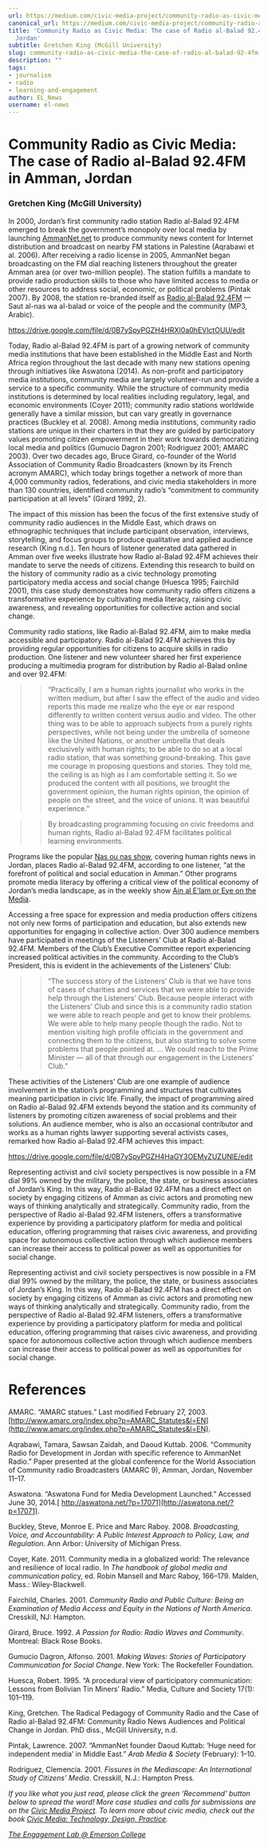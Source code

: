 ```yaml
---
url: https://medium.com/civic-media-project/community-radio-as-civic-media-the-case-of-radio-al-balad-92-4fm-in-amman-jordan-bee11682f07f
canonical_url: https://medium.com/civic-media-project/community-radio-as-civic-media-the-case-of-radio-al-balad-92-4fm-in-amman-jordan-bee11682f07f
title: 'Community Radio as Civic Media: The case of Radio al-Balad 92.4FM in Amman,
  Jordan'
subtitle: Gretchen King (McGill University)
slug: community-radio-as-civic-media-the-case-of-radio-al-balad-92-4fm-in-amman-jordan
description: ""
tags:
- journalism
- radio
- learning-and-engagement
author: EL_News
username: el-news
---
```


# Community Radio as Civic Media: The case of Radio al-Balad 92.4FM in Amman, Jordan

### Gretchen King (McGill University)

In 2000, Jordan’s first community radio station Radio al-Balad 92.4FM emerged to break the government’s monopoly over local media by launching [AmmanNet.net](http://ar.ammannet.net/) to produce community news content for Internet distribution and broadcast on nearby FM stations in Palestine (Aqrabawi et al. 2006). After receiving a radio license in 2005, AmmanNet began broadcasting on the FM dial reaching listeners throughout the greater Amman area (or over two-million people). The station fulfills a mandate to provide radio production skills to those who have limited access to media or other resources to address social, economic, or political problems (Pintak 2007). By 2008, the station re-branded itself as [Radio al-Balad 92.4FM](http://balad.fm/) — Saut al-nas wa al-balad or voice of the people and the community (MP3, Arabic).

https://drive.google.com/file/d/0B7ySpyPGZH4HRXI0a0hEVlctOUU/edit

Today, Radio al-Balad 92.4FM is part of a growing network of community media institutions that have been established in the Middle East and North Africa region throughout the last decade with many new stations opening through initiatives like Aswatona (2014). As non-profit and participatory media institutions, community media are largely volunteer-run and provide a service to a specific community. While the structure of community media institutions is determined by local realities including regulatory, legal, and economic environments (Coyer 2011); community radio stations worldwide generally have a similar mission, but can vary greatly in governance practices (Buckley et al. 2008). Among media institutions, community radio stations are unique in their charters in that they are guided by participatory values promoting citizen empowerment in their work towards democratizing local media and politics (Gumucio Dagron 2001; Rodriguez 2001; AMARC 2003). Over two decades ago, Bruce Girard, co-founder of the World Association of Community Radio Broadcasters (known by its French acronym AMARC), which today brings together a network of more than 4,000 community radios, federations, and civic media stakeholders in more than 130 countries, identified community radio’s “commitment to community participation at all levels” (Girard 1992, 2).

The impact of this mission has been the focus of the first extensive study of community radio audiences in the Middle East, which draws on ethnographic techniques that include participant observation, interviews, storytelling, and focus groups to produce qualitative and applied audience research (King n.d.). Ten hours of listener generated data gathered in Amman over five weeks illustrate how Radio al-Balad 92.4FM achieves their mandate to serve the needs of citizens. Extending this research to build on the history of community radio as a civic technology promoting participatory media access and social change (Huesca 1995; Fairchild 2001), this case study demonstrates how community radio offers citizens a transformative experience by cultivating media literacy, raising civic awareness, and revealing opportunities for collective action and social change.

Community radio stations, like Radio al-Balad 92.4FM, aim to make media accessible and participatory. Radio al-Balad 92.4FM achieves this by providing regular opportunities for citizens to acquire skills in radio production. One listener and new volunteer shared her first experience producing a multimedia program for distribution by Radio al-Balad online and over 92.4FM:

>> “Practically, I am a human rights journalist who works in the written medium, but after I saw the effect of the audio and video reports this made me realize who the eye or ear respond differently to written content versus audio and video. The other thing was to be able to approach subjects from a purely rights perspectives, while not being under the umbrella of someone like the United Nations, or another umbrella that deals exclusively with human rights; to be able to do so at a local radio station, that was something ground-breaking. This gave me courage in proposing questions and stories. They told me, the ceiling is as high as I am comfortable setting it. So we produced the content with all positions, we brought the government opinion, the human rights opinion, the opinion of people on the street, and the voice of unions. It was beautiful experience.”

>> By broadcasting programming focusing on civic freedoms and human rights, Radio al-Balad 92.4FM facilitates political learning environments.

Programs like the popular [Nas ou nas show](http://ar.ammannet.net/documentary/), covering human rights news in Jordan, places Radio al-Balad 92.4FM, according to one listener, “at the forefront of political and social education in Amman.” Other programs promote media literacy by offering a critical view of the political economy of Jordan’s media landscape, as in the weekly show [Ain al E’lam or Eye on the Media](http://www.eyeonmediajo.net/).

Accessing a free space for expression and media production offers citizens not only new forms of participation and education, but also extends new opportunities for engaging in collective action. Over 300 audience members have participated in meetings of the Listeners’ Club at Radio al-Balad 92.4FM. Members of the Club’s Executive Committee report experiencing increased political activities in the community. According to the Club’s President, this is evident in the achievements of the Listeners’ Club:

>> “The success story of the Listeners’ Club is that we have tons of cases of charities and services that we were able to provide help through the Listeners’ Club. Because people interact with the Listeners’ Club and since this is a community radio station we were able to reach people and get to know their problems. We were able to help many people though the radio. Not to mention visiting high profile officials in the government and connecting them to the citizens, but also starting to solve some problems that people pointed at. … We could reach to the Prime Minister — all of that through our engagement in the Listeners’ Club.”

These activities of the Listeners’ Club are one example of audience involvement in the station’s programming and structures that cultivates meaning participation in civic life. Finally, the impact of programming aired on Radio al-Balad 92.4FM extends beyond the station and its community of listeners by promoting citizen awareness of social problems and their solutions. An audience member, who is also an occasional contributor and works as a human rights lawyer supporting several activists cases, remarked how Radio al-Balad 92.4FM achieves this impact:

https://drive.google.com/file/d/0B7ySpyPGZH4HaGY3OEMyZUZUNlE/edit

Representing activist and civil society perspectives is now possible in a FM dial 99% owned by the military, the police, the state, or business associates of Jordan’s King. In this way, Radio al-Balad 92.4FM has a direct effect on society by engaging citizens of Amman as civic actors and promoting new ways of thinking analytically and strategically. Community radio, from the perspective of Radio al-Balad 92.4FM listeners, offers a transformative experience by providing a participatory platform for media and political education, offering programming that raises civic awareness, and providing space for autonomous collective action through which audience members can increase their access to political power as well as opportunities for social change.

Representing activist and civil society perspectives is now possible in a FM dial 99% owned by the military, the police, the state, or business associates of Jordan’s King. In this way, Radio al-Balad 92.4FM has a direct effect on society by engaging citizens of Amman as civic actors and promoting new ways of thinking analytically and strategically. Community radio, from the perspective of Radio al-Balad 92.4FM listeners, offers a transformative experience by providing a participatory platform for media and political education, offering programming that raises civic awareness, and providing space for autonomous collective action through which audience members can increase their access to political power as well as opportunities for social change.

# References

AMARC. “AMARC statues.” Last modified February 27, 2003.[http://www.amarc.org/index.php?p=AMARC_Statutes&l=EN](http://www.amarc.org/index.php?p=AMARC_Statutes&l=EN).

Aqrabawi, Tamara, Sawsan Zaidah, and Daoud Kuttab. 2006. “Community Radio for Development in Jordan with specific reference to AmmanNet Radio.” Paper presented at the global conference for the World Association of Community radio Broadcasters (AMARC 9), Amman, Jordan, November 11–17.

Aswatona. “Aswatona Fund for Media Development Launched.” Accessed June 30, 2014.[ http://aswatona.net/?p=17071](http://aswatona.net/?p=17071).

Buckley, Steve, Monroe E. Price and Marc Raboy. 2008. *Broadcasting, Voice, and Accountability: A Public Interest Approach to Policy, Law, and Regulation*. Ann Arbor: University of Michigan Press.

Coyer, Kate. 2011. Community media in a globalized world: The relevance and resilience of local radio. In *The handbook of global media and communication polic*y, ed. Robin Mansell and Marc Raboy, 166–179. Malden, Mass.: Wiley-Blackwell.

Fairchild, Charles. 2001. *Community Radio and Public Culture: Being an Examination of Media Access and Equity in the Nations of North America*. Cresskill, NJ: Hampton.

Girard, Bruce. 1992. *A Passion for Radio: Radio Waves and Community*. Montreal: Black Rose Books.

Gumucio Dagron, Alfonso. 2001. *Making Waves: Stories of Participatory Communication for Social Change*. New York: The Rockefeller Foundation.

Huesca, Robert. 1995. “A procedural view of participatory communication: Lessons from Bolivian Tin Miners’ Radio.” Media, Culture and Society 17(1): 101–119.

King, Gretchen. The Radical Pedagogy of Community Radio and the Case of Radio al-Balad 92.4FM: Community Radio News Audiences and Political Change in Jordan. PhD diss., McGill University, n.d.

Pintak, Lawrence. 2007. “AmmanNet founder Daoud Kuttab: ‘Huge need for independent media’ in Middle East.” *Arab Media & Society* (February): 1–10.

Rodriguez, Clemencia. 2001. *Fissures in the Mediascape: An International Study of Citizens’ Media*. Cresskill, N.J.: Hampton Press.

*If you like what you just read, please click the green ‘Recommend’ button below to spread the word! More case studies and calls for submissions are on the [Civic Media Project](http://www.civicmediaproject.com). To learn more about civic media, check out the book [Civic Media: Technology, Design, Practice](https://mitpress.mit.edu/books/civic-media).*

[*The Engagement Lab @ Emerson College*](http://elab.emerson.edu)


